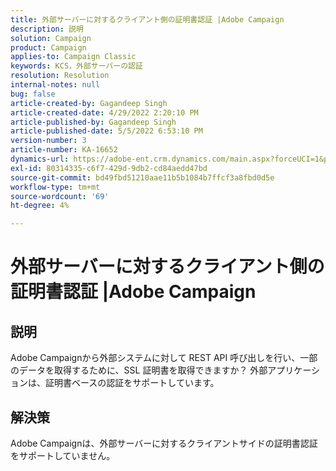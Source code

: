 ```yaml
---
title: 外部サーバーに対するクライアント側の証明書認証 |Adobe Campaign
description: 説明
solution: Campaign
product: Campaign
applies-to: Campaign Classic
keywords: KCS，外部サーバーの認証
resolution: Resolution
internal-notes: null
bug: false
article-created-by: Gagandeep Singh
article-created-date: 4/29/2022 2:20:10 PM
article-published-by: Gagandeep Singh
article-published-date: 5/5/2022 6:53:10 PM
version-number: 3
article-number: KA-16652
dynamics-url: https://adobe-ent.crm.dynamics.com/main.aspx?forceUCI=1&pagetype=entityrecord&etn=knowledgearticle&id=5b70dc75-c7c7-ec11-a7b6-0022480a1de4
exl-id: 80314335-c6f7-429d-9db2-cd84aedd47bd
source-git-commit: bd49fbd51210aae11b5b1084b7ffcf3a8fbd0d5e
workflow-type: tm+mt
source-wordcount: '69'
ht-degree: 4%

---
```


# 外部サーバーに対するクライアント側の証明書認証 |Adobe Campaign

## 説明


Adobe Campaignから外部システムに対して REST API 呼び出しを行い、一部のデータを取得するために、SSL 証明書を取得できますか？ 外部アプリケーションは、証明書ベースの認証をサポートしています。


## 解決策


Adobe Campaignは、外部サーバーに対するクライアントサイドの証明書認証をサポートしていません。
